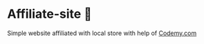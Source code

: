 # Affiliate-site :money_mouth_face:                                                    
Simple website affiliated with local store
 with help of <a href="http://johnelder.com/">Codemy.com</a>

